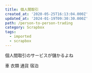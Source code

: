 ```yaml
---
title: 個人間取引
created_at: '2020-05-25T16:13:04.000Z'
updated_at: '2024-01-19T09:30:30.000Z'
path: /person-to-person-trading
category: Scrapbox
tags:
  - imported
  - scrapbox
---
```

個人間取引のサービスが儲かるよね

車
衣類
通貨
宿泊

